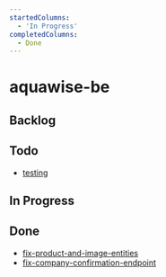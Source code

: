```yaml
---
startedColumns:
  - 'In Progress'
completedColumns:
  - Done
---
```


# aquawise-be

## Backlog

## Todo

- [testing](tasks/testing.md)

## In Progress

## Done

- [fix-product-and-image-entities](tasks/fix-product-and-image-entities.md)
- [fix-company-confirmation-endpoint](tasks/fix-company-confirmation-endpoint.md)
